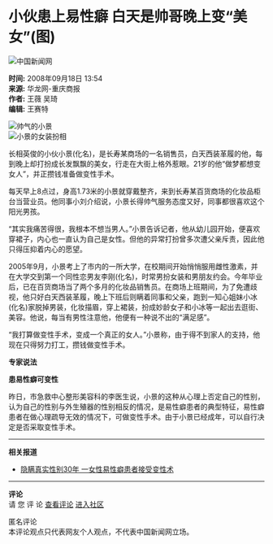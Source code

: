 # 小伙患上易性癖 白天是帅哥晚上变“美女”(图)

![中国新闻网](http://i5.chinanews.com/images/images1/logo2.gif)

**时间:** 2008年09月18日 13:54  
**来源:** 华龙网-重庆商报  
**作者:** 王薇 吴琦  
**编辑:** 王赛特  

![帅气的小景](U107P4T8D1386215F107DT20080918135441.jpg)  
![小景的女装扮相](U107P4T8D1386215F116DT20080918135441.jpg)

长相英俊的小伙小景(化名)，是长寿某商场的一名销售员，白天西装革履的他，每到晚上却打扮成长发飘飘的美女，行走在大街上格外惹眼。21岁的他“做梦都想变女人”，并正攒钱准备做变性手术。

每天早上8点过，身高1.73米的小景就穿戴整齐，来到长寿某百货商场的化妆品柜台当营业员。他同事小刘介绍说，小景长得帅气服务态度又好，同事都很喜欢这个阳光男孩。

“其实我痛苦得很，我根本不想当男人。”小景告诉记者，他从幼儿园开始，便喜欢穿裙子，内心也一直认为自己是女性。但他的异常打扮曾多次遭父亲斥责，因此他只得压抑着内心的愿望。

2005年9月，小景考上了市内的一所大学，在校期间开始悄悄服用雌性激素，并在大学交到第一个同性恋男友李刚(化名)，时常男扮女装和男朋友约会。今年毕业后，已在百货商场当了两个多月的化妆品销售员。在商场上班期间，为了免遭歧视，他只好白天西装革履，晚上下班后则瞒着同事和父亲，跑到一知心姐妹小冰(化名)家脱掉男装，化妆描眉，穿上裙装，扮成妙龄女子和小冰等一起出去逛街、美容。他说，每当有男性注意他，他便有一种说不出的“满足感”。

“我打算做变性手术，变成一个真正的女人。”小景称，由于得不到家人的支持，他现在只得努力打工，攒钱做变性手术。

**专家说法**

**患易性癖可变性**

昨日，市急救中心整形美容科的李医生说，小景的这种从心理上否定自己的性别，认为自己的性别与外生殖器的性别相反的情况，是易性癖患者的典型特征，易性癖患者在做心理疏导无效的情况下，可做变性手术。由于小景已经成年，可以自行决定是否采取变性手术。

---

**相关报道**

- [隐瞒真实性别30年 一女性易性癖患者接受变性术](http://www.chinanews.com.cn/jk/lxxt/news/2008/06-05/1273407.shtml)

---

**评论**  
请 您 评 论 [查看评论](http://comment.chinanews.com.cn/comments/comments.php?newsid=1386215) [进入社区](http://bbs.chinanews.com.cn)

匿名评论  
本评论观点只代表网友个人观点，不代表中国新闻网立场。